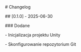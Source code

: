 \# Changelog



\## \[0.1.0] - 2025-06-30

\### Dodane

\- Inicjalizacja projektu Unity

\- Skonfigurowanie repozytorium Git

